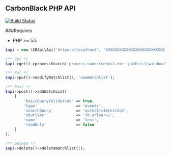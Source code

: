 ## CarbonBlack PHP API
[![Build Status](https://travis-ci.org/javabudd/CbApi.svg?branch=master)](https://travis-ci.org/javabudd/CbApi)

###Requires
* PHP >= 5.5

```php
$api = new \CBApi\Api('https://localhost', 'XXXXXXXXXXXXXXXXXXXXXXXXXX');

/** Get */
$api->get()->processSearch('process_name:svchost.exe -path:c:\\windows\\');

/** Put */
$api->put()->modifyWatchlist(1, 'newWatchlist');

/** Post */
$api->post()->addWatchList(
    [
        'basicQueryValidation' => true,
        'type'                 => 'events',
        'searchQuery'          => 'q=test1=1&test2=2',
        'cbUrlVer'             => 'cb.urlver=1',
        'name'                 => 'test',
        'readOnly'             => false
    ]
);

/** Delete */
$api->delete()->deleteWatchlist(1);
```
